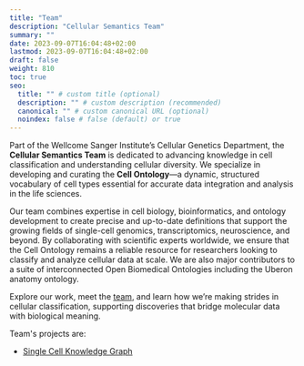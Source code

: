 ```yaml
---
title: "Team"
description: "Cellular Semantics Team"
summary: ""
date: 2023-09-07T16:04:48+02:00
lastmod: 2023-09-07T16:04:48+02:00
draft: false
weight: 810
toc: true
seo:
  title: "" # custom title (optional)
  description: "" # custom description (recommended)
  canonical: "" # custom canonical URL (optional)
  noindex: false # false (default) or true
---
```


Part of the Wellcome Sanger Institute’s Cellular Genetics Department, the  **Cellular Semantics Team** is dedicated to advancing knowledge in cell classification and understanding cellular diversity. We specialize in developing and curating the **Cell Ontology**—a dynamic, structured vocabulary of cell types essential for accurate data integration and analysis in the life sciences.

Our team combines expertise in cell biology, bioinformatics, and ontology development to create precise and up-to-date definitions that support the growing fields of single-cell genomics, transcriptomics, neuroscience, and beyond. By collaborating with scientific experts worldwide, we ensure that the Cell Ontology remains a reliable resource for researchers looking to classify and analyze cellular data at scale. We are also major contributors to a suite of interconnected Open Biomedical Ontologies including the Uberon anatomy ontology.

Explore our work, meet the [team](/team/members/team-members), and learn how we’re making strides in cellular classification, supporting discoveries that bridge molecular data with biological meaning.

Team's projects are:
- [Single Cell Knowledge Graph](/team/projects/single-cell-knowledge-graph/)
